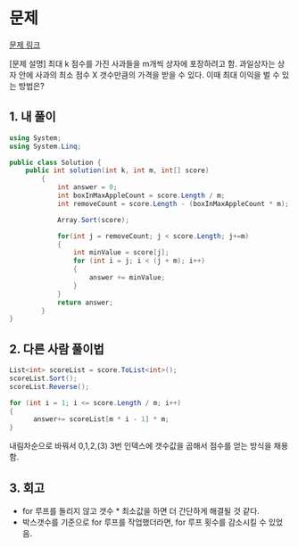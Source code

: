 # 문제

[문제 링크](https://school.programmers.co.kr/learn/courses/30/lessons/135808)


[문제 설명]
최대 k 점수를 가진 사과들을 m개씩 상자에 포장하려고 함.
과일상자는 상자 안에 사과의 최소 점수 X 갯수만큼의 가격을 받을 수 있다.
이때 최대 이익을 벌 수 있는 방법은? 

## 1. 내 풀이
``` C#
using System;
using System.Linq;

public class Solution {
    public int solution(int k, int m, int[] score)
        {
            int answer = 0;
            int boxInMaxAppleCount = score.Length / m;
            int removeCount = score.Length - (boxInMaxAppleCount * m);

            Array.Sort(score);

            for(int j = removeCount; j < score.Length; j+=m)
            {
                int minValue = score[j];
                for (int i = j; i < (j + m); i++)
                {
                    answer += minValue;
                }
            }
            return answer;
        }
}
```

## 2. 다른 사람 풀이법
``` C#
List<int> scoreList = score.ToList<int>();
scoreList.Sort();
scoreList.Reverse();

for (int i = 1; i <= score.Length / m; i++)
{
      answer+= scoreList[m * i - 1] * m;
}
```
내림차순으로 바꿔서 0,1,2,(3) 3번 인덱스에 갯수값을 곱해서 점수를 얻는 방식을 채용함. 

## 3. 회고
- for 루프를 돌리지 않고 갯수 * 최소값을 하면 더 간단하게 해결될 것 같다.
- 박스갯수를 기준으로 for 루프를 작업했더라면, for 루프 횟수를 감소시킬 수 있었음.